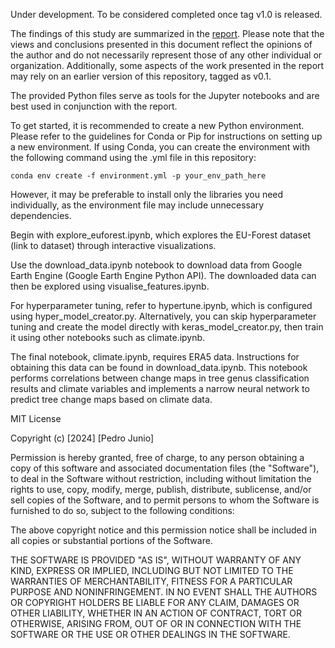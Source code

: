 Under development. To be considered completed once tag v1.0 is released. 

The findings of this study are summarized in the [report](report/main.pdf). Please note that the views and conclusions presented in this document reflect the opinions of the author and do not necessarily represent those of any other individual or organization. Additionally, some aspects of the work presented in the report may rely on an earlier version of this repository, tagged as v0.1.

The provided Python files serve as tools for the Jupyter notebooks and are best used in conjunction with the report.

To get started, it is recommended to create a new Python environment. Please refer to the guidelines for Conda or Pip for instructions on setting up a new environment. If using Conda, you can create the environment with the following command using the .yml file in this repository:

```
conda env create -f environment.yml -p your_env_path_here
```

However, it may be preferable to install only the libraries you need individually, as the environment file may include unnecessary dependencies.

Begin with explore_euforest.ipynb, which explores the EU-Forest dataset (link to dataset) through interactive visualizations.

Use the download_data.ipynb notebook to download data from Google Earth Engine (Google Earth Engine Python API). The downloaded data can then be explored using visualise_features.ipynb.

For hyperparameter tuning, refer to hypertune.ipynb, which is configured using hyper_model_creator.py. Alternatively, you can skip hyperparameter tuning and create the model directly with keras_model_creator.py, then train it using other notebooks such as climate.ipynb.

The final notebook, climate.ipynb, requires ERA5 data. Instructions for obtaining this data can be found in download_data.ipynb. This notebook performs correlations between change maps in tree genus classification results and climate variables and implements a narrow neural network to predict tree change maps based on climate data.




MIT License

Copyright (c) [2024] [Pedro Junio]

Permission is hereby granted, free of charge, to any person obtaining a copy
of this software and associated documentation files (the "Software"), to deal
in the Software without restriction, including without limitation the rights
to use, copy, modify, merge, publish, distribute, sublicense, and/or sell
copies of the Software, and to permit persons to whom the Software is
furnished to do so, subject to the following conditions:

The above copyright notice and this permission notice shall be included in all
copies or substantial portions of the Software.

THE SOFTWARE IS PROVIDED "AS IS", WITHOUT WARRANTY OF ANY KIND, EXPRESS OR
IMPLIED, INCLUDING BUT NOT LIMITED TO THE WARRANTIES OF MERCHANTABILITY,
FITNESS FOR A PARTICULAR PURPOSE AND NONINFRINGEMENT. IN NO EVENT SHALL THE
AUTHORS OR COPYRIGHT HOLDERS BE LIABLE FOR ANY CLAIM, DAMAGES OR OTHER
LIABILITY, WHETHER IN AN ACTION OF CONTRACT, TORT OR OTHERWISE, ARISING FROM,
OUT OF OR IN CONNECTION WITH THE SOFTWARE OR THE USE OR OTHER DEALINGS IN THE
SOFTWARE.